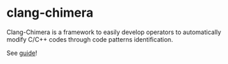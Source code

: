 # clang-chimera
Clang-Chimera is a framework to easily develop operators to automatically modify C/C++ codes through code patterns identification.

See [guide](doc/guide/guide.pdf)!

